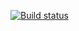 [![Build status](https://ci.appveyor.com/api/projects/status/scrh0a3wmpjyux13?svg=true)](https://ci.appveyor.com/project/Mozly76/aqa-2-2)